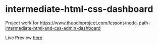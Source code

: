 # intermediate-html-css-dashboard
Project work for https://www.theodinproject.com/lessons/node-path-intermediate-html-and-css-admin-dashboard

Live Preview [here](https://odin-project-works.github.io/intermediate-html-css-dashboard)
